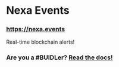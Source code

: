 # Nexa Events

### https://nexa.events

Real-time blockchain alerts!

### Are you a #BUIDLer? [Read the docs!](https://docs.nexa.events)
